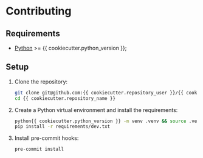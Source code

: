 # Contributing

## Requirements

- [Python](https://www.python.org) >= {{ cookiecutter.python_version }};

## Setup

1. Clone the repository:

    ```sh
    git clone git@github.com:{{ cookiecutter.repository_user }}/{{ cookiecutter.repository_name }}.git
    cd {{ cookiecutter.repository_name }}
    ```

2. Create a Python virtual environment and install the requirements:

    ```sh
    python{{ cookiecutter.python_version }} -m venv .venv && source .venv/bin/activate
    pip install -r requirements/dev.txt
    ```

3. Install pre-commit hooks:

    ```sh
    pre-commit install
    ```
